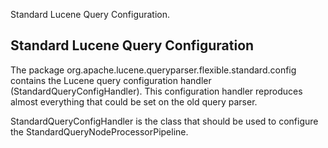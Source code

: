 ﻿
<!--
 Licensed to the Apache Software Foundation (ASF) under one or more
 contributor license agreements.  See the NOTICE file distributed with
 this work for additional information regarding copyright ownership.
 The ASF licenses this file to You under the Apache License, Version 2.0
 (the "License"); you may not use this file except in compliance with
 the License.  You may obtain a copy of the License at

     http://www.apache.org/licenses/LICENSE-2.0

 Unless required by applicable law or agreed to in writing, software
 distributed under the License is distributed on an "AS IS" BASIS,
 WITHOUT WARRANTIES OR CONDITIONS OF ANY KIND, either express or implied.
 See the License for the specific language governing permissions and
 limitations under the License.
-->


Standard Lucene Query Configuration.

## Standard Lucene Query Configuration

 The package org.apache.lucene.queryparser.flexible.standard.config contains the Lucene query configuration handler (StandardQueryConfigHandler). This configuration handler reproduces almost everything that could be set on the old query parser. 

 StandardQueryConfigHandler is the class that should be used to configure the StandardQueryNodeProcessorPipeline. 